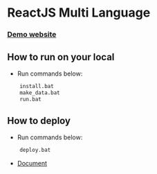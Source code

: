 # ReactJS Multi Language
### [Demo website][1]

## How to run on your local
- Run commands below:
```sh
    install.bat
    make_data.bat
    run.bat
```

## How to deploy
- Run commands below:
```sh
    deploy.bat
```
- [Document][2]

[1]: https://lcd11001.github.io/react_multi_language
[2]: https://hackernoon.com/use-custom-domain-with-github-pages-2-straightforward-steps-cf561eee244f
